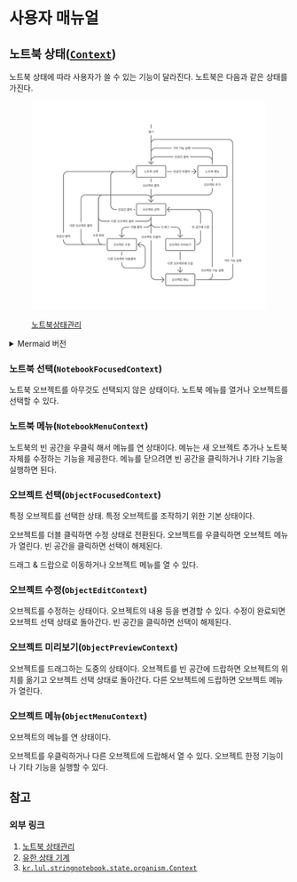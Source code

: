 # 사용자 매뉴얼

## 노트북 상태([`Context`][3])

노트북 상태에 따라 사용자가 쓸 수 있는 기능이 달라진다. 노트북은 다음과 같은 상태를 가진다.

<figure>

![노트북 상태관리](file/notebook-fsm.png)

<figcaption>

[노트북상태관리][1]

</figcaption>
</figure>

<details>
<summary>Mermaid 버전</summary>

```mermaid
stateDiagram-v2
    state "노트북 선택" as notebook_focused
    state "노트북 메뉴" as notebook_menu
    state "오브젝트 선택" as object_focused
    state "오브젝트 수정" as object_editing
    state "오브젝트 미리보기" as object_preview
    state "오브젝트 메뉴" as object_menu
    
    [*] --> notebook_focused: 열기
    notebook_focused --> notebook_menu: 빈공간 우클릭
    notebook_menu --> notebook_focused: 빈공간 클릭
    notebook_menu --> notebook_focused: 기타 기능 실행
    notebook_menu --> object_focused: 오브젝트 추가
    notebook_focused --> object_focused: 오브젝트 클릭
    object_focused --> notebook_focused: 빈공간 클릭
    object_focused --> object_editing: 더블 클릭
    object_focused --> object_menu: 오브젝트 우클릭
    object_focused --> object_focused: 다른 오브젝트 선택
    object_editing --> object_focused: 수정 완료
    object_editing --> object_focused: 다른 오브젝트 클릭
    object_editing --> notebook_focused: 빈공간 클릭
    object_editing --> object_editing: 다른 오브젝트 더블클릭
    object_focused --> object_preview: 드래그
    object_preview --> object_focused: 빈 공간에 드랍
    object_preview --> object_menu: 다른 오브젝트에 드랍
    object_menu --> object_focused: 오브젝트 기능 실행
    object_menu --> notebook_focused: 기타 기능 실행
```

</details>

### 노트북 선택(`NotebookFocusedContext`)

노트북 오브젝트를 아무것도 선택되지 않은 상태이다. 노트북 메뉴를 열거나 오브젝트를 선택할 수 있다.

### 노트북 메뉴(`NotebookMenuContext`)

노트북의 빈 공간을 우클릭 해서 메뉴를 연 상태이다. 메뉴는 새 오브젝트 추가나 노트북 자체를 수정하는 기능을 제공한다. 메뉴를 닫으려면 빈 공간을 클릭하거나 기타 기능을 실행하면 된다.

### 오브젝트 선택(`ObjectFocusedContext`)

특정 오브젝트를 선택한 상태. 특정 오브젝트를 조작하기 위한 기본 상태이다.

오브젝트를 더블 클릭하면 수정 상태로 전환된다. 오브젝트를 우클릭하면 오브젝트 메뉴가 열린다. 빈 공간을 클릭하면 선택이 해제된다.

드래그 & 드랍으로 이동하거나 오브젝트 메뉴를 열 수 있다.

### 오브젝트 수정(`ObjectEditContext`)

오브젝트를 수정하는 상태이다. 오브젝트의 내용 등을 변경할 수 있다. 수정이 완료되면 오브젝트 선택 상태로 돌아간다. 빈 공간을 클릭하면 선택이 해제된다.

### 오브젝트 미리보기(`ObjectPreviewContext`)

오브젝트를 드래그하는 도중의 상태이다. 오브젝트를 빈 공간에 드랍하면 오브젝트의 위치를 옮기고 오브젝트 선택 상태로 돌아간다. 다른 오브젝트에 드랍하면 오브젝트 메뉴가 열린다.

### 오브젝트 메뉴(`ObjectMenuContext`)

오브젝트의 메뉴를 연 상태이다.

오브젝트를 우클릭하거나 다른 오브젝트에 드랍해서 열 수 있다. 오브젝트 한정 기능이나 기타 기능을 실행할 수 있다.

## 참고

### 외부 링크

1. [노트북 상태관리][1]
2. [유한 상태 기계][2]
3. [`kr.lul.stringnotebook.state.organism.Context`][3]

[1]: https://www.figma.com/board/aR9QaELgTdhOUnaIHNK5pt/%EB%85%B8%ED%8A%B8%EB%B6%81-%EC%83%81%ED%83%9C%EA%B4%80%EB%A6%AC
[2]: https://ko.wikipedia.org/wiki/%EC%9C%A0%ED%95%9C_%EC%83%81%ED%83%9C_%EA%B8%B0%EA%B3%84
[3]: ../state/src/commonMain/kotlin/kr/lul/stringnotebook/state/organism/Context.kt